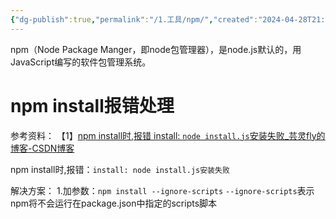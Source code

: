 ```yaml
---
{"dg-publish":true,"permalink":"/1.工具/npm/","created":"2024-04-28T21:12:04.504+08:00"}
---
```


npm（Node Package Manger，即node包管理器），是node.js默认的，用JavaScript编写的软件包管理系统。

# npm install报错处理
参考资料：
【1】[npm install时,报错 install: `node install.js`安装失败_芸灵fly的博客-CSDN博客](https://blog.csdn.net/weixin_38187317/article/details/84782923?utm_medium=distribute.pc_relevant_t0.none-task-blog-BlogCommendFromMachineLearnPai2-1.add_param_isCf&depth_1-utm_source=distribute.pc_relevant_t0.none-task-blog-BlogCommendFromMachineLearnPai2-1.add_param_isCf) 

npm install时,报错：`install: node install.js安装失败`

解决方案：
1.加参数：`npm install --ignore-scripts`
`--ignore-scripts`表示npm将不会运行在package.json中指定的scripts脚本